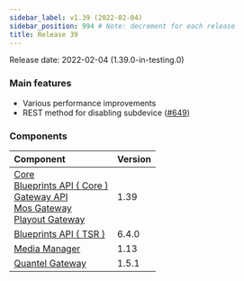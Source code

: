 ```yaml
---
sidebar_label: v1.39 (2022-02-04)
sidebar_position: 994 # Note: decrement for each release
title: Release 39
---
```


Release date: 2022-02-04 \(1.39.0-in-testing.0\)

### Main features

- Various performance improvements
- REST method for disabling subdevice ([#649](https://github.com/nrkno/sofie-core/issues/649))

### Components

| Component                                                                                                                                                                                                                                                                                                                                                        | Version |
| :--------------------------------------------------------------------------------------------------------------------------------------------------------------------------------------------------------------------------------------------------------------------------------------------------------------------------------------------------------------- | :------ |
| [Core](https://github.com/nrkno/sofie-core) <br/> [Blueprints API ( Core )](https://www.npmjs.com/package/@sofie-automation/blueprints-integration)<br/>[Gateway API](https://www.npmjs.com/package/@sofie-automation/server-core-integration)<br/>[Mos Gateway](https://github.com/nrkno/sofie-core)<br/>[Playout Gateway](https://github.com/nrkno/sofie-core) | 1.39    |
| [Blueprints API ( TSR )](https://www.npmjs.com/package/timeline-state-resolver)                                                                                                                                                                                                                                                                                  | 6.4.0   |
| [Media Manager](https://github.com/nrkno/sofie-media-management)                                                                                                                                                                                                                                                                                                 | 1.13    |
| [Quantel Gateway](https://github.com/nrkno/sofie-quantel-gateway)                                                                                                                                                                                                                                                                                                | 1.5.1   |
